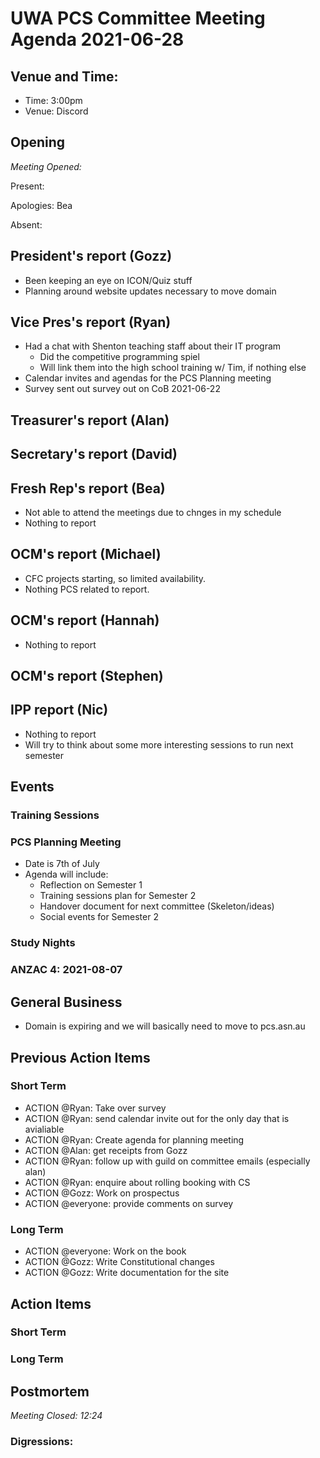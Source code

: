 # UWA PCS Committee Meeting Agenda 2021-06-28

## Venue and Time:

- Time: 3:00pm
- Venue: Discord

## Opening
*Meeting Opened:* 

Present:

Apologies: Bea

Absent: 

## President's report (Gozz)
- Been keeping an eye on ICON/Quiz stuff
- Planning around website updates necessary to move domain

## Vice Pres's report (Ryan)
* Had a chat with Shenton teaching staff about their IT program
  * Did the competitive programming spiel
  * Will link them into the high school training w/ Tim, if nothing else
* Calendar invites and agendas for the PCS Planning meeting
* Survey sent out survey out on CoB 2021-06-22 

## Treasurer's report (Alan)

## Secretary's report (David)

## Fresh Rep's report (Bea)
- Not able to attend the meetings due to chnges in my schedule 
- Nothing to report 

## OCM's report (Michael)
- CFC projects starting, so limited availability. 
- Nothing PCS related to report.

## OCM's report (Hannah)
- Nothing to report

## OCM's report (Stephen)

## IPP report (Nic)
- Nothing to report
- Will try to think about some more interesting sessions to run next semester

## Events

### Training Sessions

### PCS Planning Meeting
  * Date is 7th of July
  * Agenda will include:
    * Reflection on Semester 1
    * Training sessions plan for Semester 2
    * Handover document for next committee (Skeleton/ideas)
    * Social events for Semester 2
      
### Study Nights

### ANZAC 4: 2021-08-07


## General Business
- Domain is expiring and we will basically need to move to pcs.asn.au


## Previous Action Items


### Short Term
- ACTION @Ryan: Take over survey
- ACTION @Ryan: send calendar invite out for the only day that is avialiable 
- ACTION @Ryan: Create agenda for planning meeting
- ACTION @Alan: get receipts from Gozz
- ACTION @Ryan: follow up with guild on committee emails (especially alan)
- ACTION @Ryan: enquire about rolling booking with CS
- ACTION @Gozz: Work on prospectus
- ACTION @everyone: provide comments on survey

### Long Term
- ACTION @everyone: Work on the book
- ACTION @Gozz: Write Constitutional changes
- ACTION @Gozz: Write documentation for the site

## Action Items

### Short Term

### Long Term

## Postmortem
*Meeting Closed: 12:24* 

###  Digressions:

